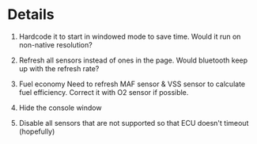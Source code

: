 # Details #

1. Hardcode it to start in windowed mode to save time.
Would it run on non-native resolution?

2. Refresh all sensors instead of ones in the page.
Would bluetooth keep up with the refresh rate?

3. Fuel economy
Need to refresh MAF sensor & VSS sensor to calculate fuel efficiency.
Correct it with O2 sensor if possible.

4. Hide the console window

5. Disable all sensors that are not supported so that ECU doesn't timeout (hopefully)